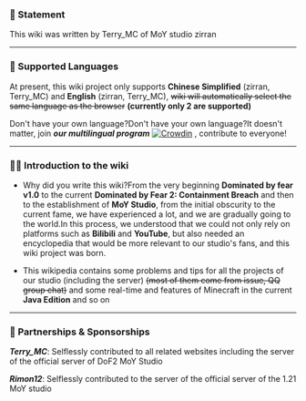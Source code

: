 ### 📣 Statement

This wiki was written by Terry_MC of MoY studio zirran

---

### 📄 Supported Languages

At present, this wiki project only supports **Chinese Simplified** (zirran, Terry_MC) and **English** (zirran, Terry_MC),  ~~wiki will automatically select the same language as the browser~~  **(currently only 2 are supported)**

Don't have your own language?Don't have your own language?It doesn't matter, join **_our multilingual program_** [![Crowdin](https://badges.crowdin.net/moywiki/localized.svg)](https://crowdin.com/project/moywiki) , contribute to everyone!

---

### 😶‍🌫️ Introduction to the wiki

- Why did you write this wiki?From the very beginning **Dominated by fear v1.0** to the current **Dominated by Fear 2: Containment Breach** and then to the establishment of **MoY Studio**, from the initial obscurity to the current fame, we have experienced a lot, and we are gradually going to the world.In this process, we understood that we could not only rely on platforms such as **Bilibili** and **YouTube**, but also needed an encyclopedia that would be more relevant to our studio's fans, and this wiki project was born.

- This wikipedia contains some problems and tips for all the projects of our studio (including the server) ~~(most of them come from issue, QQ group chat)~~ and some real-time and features of Minecraft in the current **Java Edition** and so on

---

### 🤝 Partnerships & Sponsorships

**_Terry_MC_**: Selflessly contributed to all related websites including the server of the official server of DoF2 MoY Studio

**_Rimon12_**: Selflessly contributed to the server of the official server of the 1.21 MoY studio
